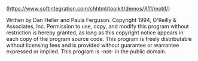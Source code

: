 (https://www.softintegration.com/chhtml/toolkit/demos/X11/motif/)

Written by Dan Heller and Paula Ferguson.
Copyright 1994, O'Reilly & Associates, Inc.
Permission to use, copy, and modify this program without
restriction is hereby granted, as long as this copyright
notice appears in each copy of the program source code.
This program is freely distributable without licensing fees and
is provided without guarantee or warrantee expressed or implied.
This program is -not- in the public domain.

